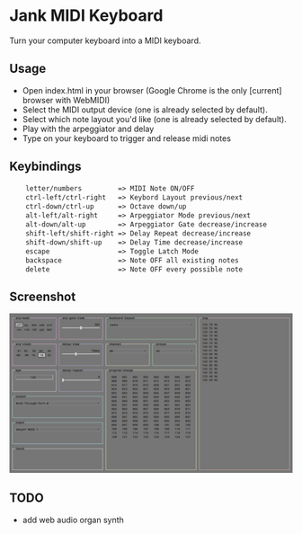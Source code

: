 
# Jank MIDI Keyboard
Turn your computer keyboard into a MIDI keyboard.

## Usage
* Open index.html in your browser (Google Chrome is the only [current] browser with WebMIDI)
* Select the MIDI output device (one is already selected by default).
* Select which note layout you'd like (one is already selected by default).
* Play with the arpeggiator and delay
* Type on your keyboard to trigger and release midi notes

## Keybindings
```
    letter/numbers         => MIDI Note ON/OFF
    ctrl-left/ctrl-right   => Keybord Layout previous/next
    ctrl-down/ctrl-up      => Octave down/up
    alt-left/alt-right     => Arpeggiator Mode previous/next
    alt-down/alt-up        => Arpeggiator Gate decrease/increase
    shift-left/shift-right => Delay Repeat decrease/increase
    shift-down/shift-up    => Delay Time decrease/increase
    escape                 => Toggle Latch Mode
    backspace              => Note OFF all existing notes
    delete                 => Note OFF every possible note
```

## Screenshot
![screenshot](screenshot.png)

## TODO
* add web audio organ synth




